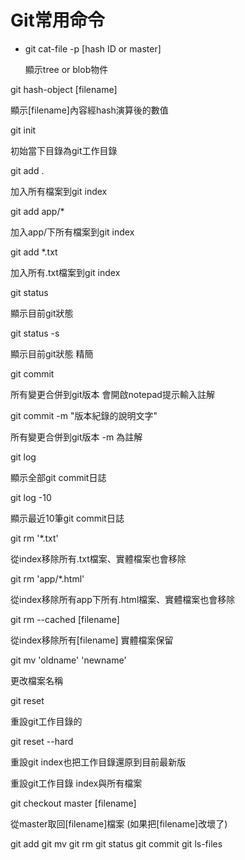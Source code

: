 # Git常用命令


* git cat-file -p [hash ID or master]

    顯示tree or blob物件

git hash-object [filename]

顯示[filename]內容經hash演算後的數值

git init

初始當下目錄為git工作目錄

git add .

加入所有檔案到git index

git add app/*

加入app/下所有檔案到git index

git add *.txt

加入所有.txt檔案到git index

git status

顯示目前git狀態

git status -s

顯示目前git狀態 精簡

git commit

所有變更合併到git版本 會開啟notepad提示輸入註解

git commit -m "版本紀錄的說明文字"

所有變更合併到git版本  -m 為註解

git log

顯示全部git commit日誌

git log -10

顯示最近10筆git commit日誌

git rm '*.txt'

從index移除所有.txt檔案、實體檔案也會移除

git rm 'app/*.html'

從index移除所有app下所有.html檔案、實體檔案也會移除

git rm --cached [filename]

從index移除所有[filename] 實體檔案保留

git mv 'oldname' 'newname'

更改檔案名稱

git reset

重設git工作目錄的

git reset --hard

重設git index也把工作目錄還原到目前最新版

重設git工作目錄 index與所有檔案

git checkout master [filename]

從master取回[filename]檔案 (如果把[filename]改壞了)

git add
git mv
git rm
git status
git commit
git ls-files

